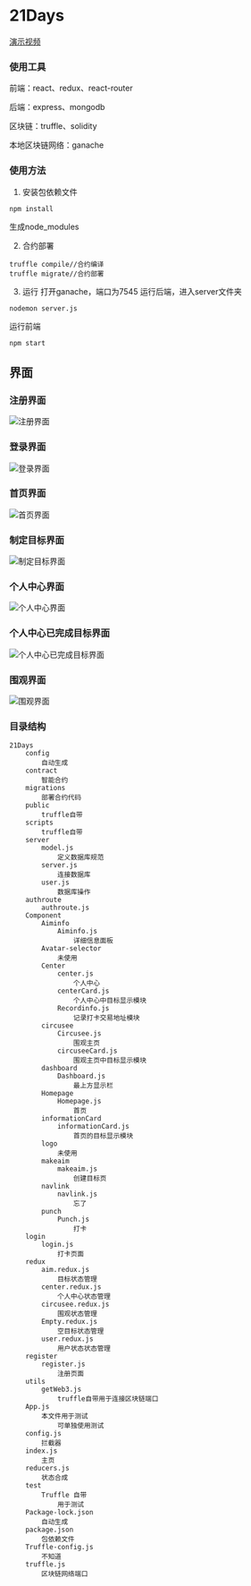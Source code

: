 # 21Days
[演示视频](https://v.youku.com/v_show/id_XMzgwNzA5MzAwOA==.html?spm=a2h3j.8428770.3416059.1)
### 使用工具
前端：react、redux、react-router

后端：express、mongodb

区块链：truffle、solidity

本地区块链网络：ganache

### 使用方法
1. 安装包依赖文件
```
npm install
```
生成node_modules

2. 合约部署
```
truffle compile//合约编译
truffle migrate//合约部署
```
3. 运行
打开ganache，端口为7545
运行后端，进入server文件夹
```
nodemon server.js
```
运行前端
```
npm start
```

## 界面
### 注册界面
![注册界面](https://github.com/KaryDean/21Days/blob/master/image/%E6%B3%A8%E5%86%8C%E7%95%8C%E9%9D%A2.png)
### 登录界面
![登录界面](https://github.com/KaryDean/21Days/blob/master/image/%E7%99%BB%E5%BD%95%E7%95%8C%E9%9D%A2.png)
### 首页界面
![首页界面](https://github.com/KaryDean/21Days/blob/master/image/%E9%A6%96%E9%A1%B5.png)
### 制定目标界面
![制定目标界面](https://github.com/KaryDean/21Days/blob/master/image/%E5%88%B6%E5%AE%9A%E7%9B%AE%E6%A0%87.png)
### 个人中心界面
![个人中心界面](https://github.com/KaryDean/21Days/blob/master/image/%E4%B8%AA%E4%BA%BA%E4%B8%AD%E5%BF%83.png)
### 个人中心已完成目标界面
![个人中心已完成目标界面](https://github.com/KaryDean/21Days/blob/master/image/%E4%B8%AA%E4%BA%BA%E4%B8%AD%E5%BF%83%E5%B7%B2%E5%AE%8C%E6%88%90%E7%9B%AE%E6%A0%87.png)
### 围观界面
![围观界面](https://github.com/KaryDean/21Days/blob/master/image/%E5%9B%B4%E8%A7%82.png)



### 目录结构
```
21Days
	config
		自动生成
	contract
		智能合约
	migrations
		部署合约代码
	public
		truffle自带
	scripts
		truffle自带
	server
		model.js
			定义数据库规范
		server.js
			连接数据库
		user.js
			数据库操作
	authroute
		authroute.js
	Component
		Aiminfo
			Aiminfo.js
				详细信息面板
		Avatar-selector
			未使用
		Center
			center.js
				个人中心
			centerCard.js
				个人中心中目标显示模块
			Recordinfo.js
				记录打卡交易地址模块
		circusee
			Circusee.js
				围观主页
			circuseeCard.js
				围观主页中目标显示模块
		dashboard
			Dashboard.js
				最上方显示栏
		Homepage
			Homepage.js
				首页
		informationCard
			informationCard.js
				首页的目标显示模块
		logo
			未使用
		makeaim
			makeaim.js
				创建目标页
		navlink
			navlink.js
				忘了
		punch
			Punch.js
				打卡
	login
		login.js
			打卡页面
	redux
		aim.redux.js
			目标状态管理
		center.redux.js
			个人中心状态管理
		circusee.redux.js
			围观状态管理
		Empty.redux.js
			空目标状态管理
		user.redux.js
			用户状态状态管理
	register
		register.js
			注册页面
	utils
		getWeb3.js
			truffle自带用于连接区块链端口
	App.js
		本文件用于测试
			可单独使用测试
	config.js
		拦截器
	index.js
		主页
	reducers.js
		状态合成
	test
		Truffle 自带
			用于测试
	Package-lock.json
		自动生成
	package.json
		包依赖文件
	Truffle-config.js
		不知道
	truffle.js
		区块链网络端口
```
